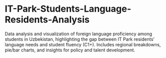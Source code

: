 # IT-Park-Students-Language-Residents-Analysis
Data analysis and visualization of foreign language proficiency among students in Uzbekistan, highlighting the gap between IT Park residents’ language needs and student fluency (C1+). Includes regional breakdowns, pie/bar charts, and insights for policy and talent development.
